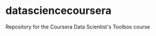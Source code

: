 datasciencecoursera
===================

Repository for the Coursera Data Scientist's Toolbox course

